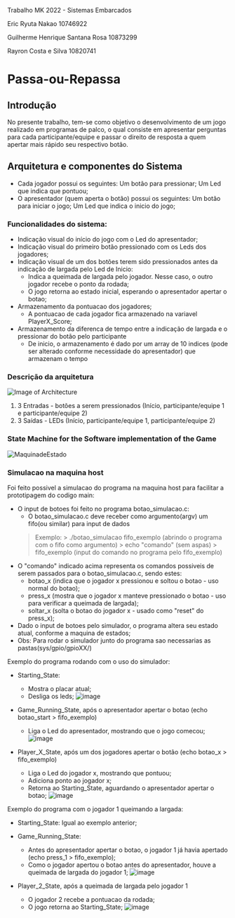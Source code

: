 Trabalho MK 2022 - Sistemas Embarcados

Eric Ryuta Nakao 10746922

Guilherme Henrique Santana Rosa 10873299

Rayron Costa e Silva 10820741

# Passa-ou-Repassa

## Introdução

No presente trabalho, tem-se como objetivo o desenvolvimento de um jogo realizado em programas de palco, o qual consiste em apresentar perguntas para cada participante/equipe e passar o direito de resposta a quem apertar mais rápido seu respectivo botão.

## Arquitetura e componentes do Sistema

- Cada jogador possui os seguintes:
      Um botão para pressionar;
      Um Led que indica que pontuou;
- O apresentador (quem aperta o botão) possui os seguintes:
      Um botão para iniciar o jogo;
      Um Led que indica o inicio do jogo;

### Funcionalidades do sistema:
- Indicação visual do início do jogo com o Led do apresentador;
- Indicação visual do primeiro botão pressionado com os Leds dos jogadores;
- Indicação visual de um dos botões terem sido pressionados antes da indicação de largada pelo Led de Inicio:
    - Indica a queimada de largada pelo jogador. Nesse caso, o outro jogador recebe o ponto da rodada;
    - O jogo retorna ao estado inicial, esperando o apresentador apertar o botao;
- Armazenamento da pontuacao dos jogadores;
    - A pontuacao de cada jogador fica armazenado na variavel PlayerX_Score;
- Armazenamento da diferenca de tempo entre a indicação de largada e o pressionar do botão pelo participante
    - De inicio, o armazenamento é dado por um array de 10 indices (pode ser alterado conforme necessidade do apresentador) que armazenam o tempo

### Descrição da arquitetura 

![Image of Architecture](https://github.com/guilh-0453/passa_ou_repassa/blob/main/System_Architecture.jpg)
  1. 3 Entradas - botões a serem pressionados (Início, participante/equipe 1 e participante/equipe 2)
  2. 3 Saídas  - LEDs (Início, participante/equipe 1, participante/equipe 2)

### State Machine for the Software implementation of the Game
![MaquinadeEstado](https://github.com/guilh-0453/passa_ou_repassa/blob/main/State_Machine.png)


### Simulacao na maquina host

Foi feito possivel a simulacao do programa na maquina host para facilitar a prototipagem do codigo main:
- O input de botoes foi feito no programa botao_simulacao.c:
    - O botao_simulacao.c deve receber como argumento(argv) um fifo(ou similar) para input de dados
    > Exemplo:
      > ./botao_simulacao fifo_exemplo (abrindo o programa com o fifo como argumento)
      > echo "comando" (sem aspas) > fifo_exemplo (input do comando no programa pelo fifo_exemplo)
- O "comando" indicado acima representa os comandos possiveis de serem passados para o botao_simulacao.c, sendo estes:
    - botao_x (indica que o jogador x pressionou e soltou o botao - uso normal do botao);
    - press_x (mostra que o jogador x manteve pressionado o botao - uso para verificar a queimada de largada);
    - soltar_x (solta o botao do jogador x - usado como "reset" do press_x);
- Dado o input de botoes pelo simulador, o programa altera seu estado atual, conforme a maquina de estados;
- Obs: Para rodar o simulador junto do programa sao necessarias as pastas(sys/gpio/gpioXX/)
    
Exemplo do programa rodando com o uso do simulador:
    
- Starting_State:
    - Mostra o placar atual;
    - Desliga os leds;
    ![image](https://user-images.githubusercontent.com/109694851/182676215-258c681b-be6d-4b34-a8b7-d60d8af89cf9.png)
    
- Game_Running_State, após o apresentador apertar o botao (echo botao_start > fifo_exemplo)
    - Liga o Led do apresentador, mostrando que o jogo comecou;
    ![image](https://user-images.githubusercontent.com/109694851/182676804-0e77d4aa-19f5-4eed-a785-490d857023e5.png)
    
- Player_X_State, após um dos jogadores apertar o botão (echo botao_x > fifo_exemplo)
    - Liga o Led do jogador x, mostrando que pontuou;
    - Adiciona ponto ao jogador x;
    - Retorna ao Starting_State, aguardando o apresentador apertar o botao;
    ![image](https://user-images.githubusercontent.com/109694851/182677405-4c522f96-9477-481f-9df5-b826dc5aa9fe.png)
    
Exemplo do programa com o jogador 1 queimando a largada:
    
- Starting_State: Igual ao exemplo anterior;
    
- Game_Running_State:
    - Antes do apresentador apertar o botao, o jogador 1 já havia apertado (echo press_1 > fifo_exemplo);
    - Como o jogador apertou o botao antes do apresentador, houve a queimada de largada do jogador 1;
        ![image](https://user-images.githubusercontent.com/109694851/182679749-2d9a0745-c7cb-4365-8588-c500c7fbe798.png)
        
- Player_2_State, após a queimada de largada pelo jogador 1
    - O jogador 2 recebe a pontuacao da rodada;
    - O jogo retorna ao Starting_State;
        ![image](https://user-images.githubusercontent.com/109694851/182679400-1e295a19-2697-44b3-a6db-6d283f8dc40f.png)

    
    

